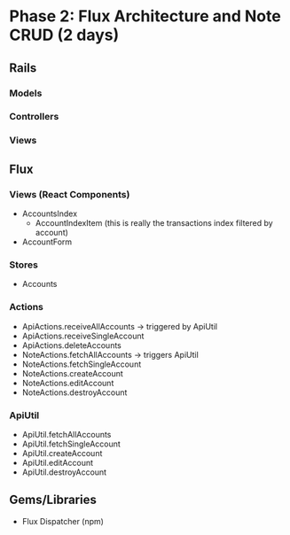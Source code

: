 # Phase 2: Flux Architecture and Note CRUD (2 days)

## Rails
### Models

### Controllers

### Views

## Flux
### Views (React Components)
* AccountsIndex
  - AccountIndexItem (this is really the transactions index filtered by account)
* AccountForm

### Stores
* Accounts

### Actions
* ApiActions.receiveAllAccounts -> triggered by ApiUtil
* ApiActions.receiveSingleAccount
* ApiActions.deleteAccounts
* NoteActions.fetchAllAccounts -> triggers ApiUtil
* NoteActions.fetchSingleAccount
* NoteActions.createAccount
* NoteActions.editAccount
* NoteActions.destroyAccount

### ApiUtil
* ApiUtil.fetchAllAccounts
* ApiUtil.fetchSingleAccount
* ApiUtil.createAccount
* ApiUtil.editAccount
* ApiUtil.destroyAccount

## Gems/Libraries
* Flux Dispatcher (npm)
